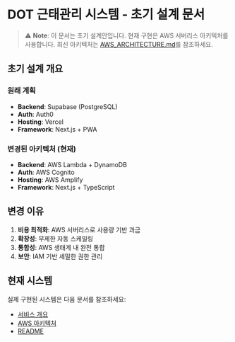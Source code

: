 # DOT 근태관리 시스템 - 초기 설계 문서

> ⚠️ **Note**: 이 문서는 초기 설계안입니다. 현재 구현은 AWS 서버리스 아키텍처를 사용합니다.
> 최신 아키텍처는 [AWS_ARCHITECTURE.md](./dot-attendance/AWS_ARCHITECTURE.md)를 참조하세요.

## 초기 설계 개요

### 원래 계획
- **Backend**: Supabase (PostgreSQL)
- **Auth**: Auth0
- **Hosting**: Vercel
- **Framework**: Next.js + PWA

### 변경된 아키텍처 (현재)
- **Backend**: AWS Lambda + DynamoDB
- **Auth**: AWS Cognito
- **Hosting**: AWS Amplify
- **Framework**: Next.js + TypeScript

## 변경 이유

1. **비용 최적화**: AWS 서버리스로 사용량 기반 과금
2. **확장성**: 무제한 자동 스케일링
3. **통합성**: AWS 생태계 내 완전 통합
4. **보안**: IAM 기반 세밀한 권한 관리

## 현재 시스템

실제 구현된 시스템은 다음 문서를 참조하세요:
- [서비스 개요](./dot-attendance/SERVICE_OVERVIEW.md)
- [AWS 아키텍처](./dot-attendance/AWS_ARCHITECTURE.md)
- [README](./dot-attendance/README.md)